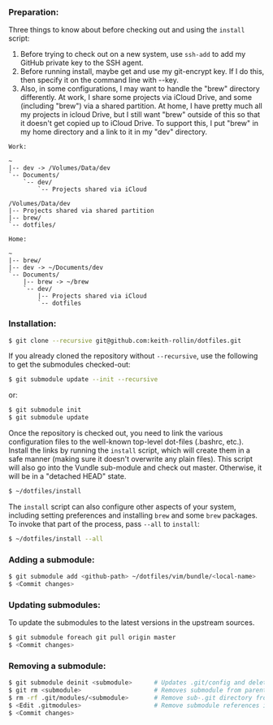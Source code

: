 ### Preparation:

Three things to know about before checking out and using the `install` script:

1. Before trying to check out on a new system, use `ssh-add` to add my GitHub
   private key to the SSH agent.
1. Before running install, maybe get and use my git-encrypt key. If I do this,
   then specify it on the command line with --key.
1. Also, in some configurations, I may want to handle the "brew" directory
   differently. At work, I share some projects via iCloud Drive, and some
   (including "brew") via a shared partition. At home, I have pretty much all
   my projects in icloud Drive, but I still want "brew" outside of this so that
   it doesn't get copied up to iCloud Drive. To support this, I put "brew" in
   my home directory and a link to it in my "dev" directory.

```
Work:

~
|-- dev -> /Volumes/Data/dev
`-- Documents/
    `-- dev/
        `-- Projects shared via iCloud

/Volumes/Data/dev
|-- Projects shared via shared partition
|-- brew/
`-- dotfiles/
```

```
Home:

~
|-- brew/
|-- dev -> ~/Documents/dev
`-- Documents/
    |-- brew -> ~/brew
    `-- dev/
        |-- Projects shared via iCloud
        `-- dotfiles
```


### Installation:

```bash
$ git clone --recursive git@github.com:keith-rollin/dotfiles.git
```

If you already cloned the repository without `--recursive`, use the following to get the submodules checked-out:

```bash
$ git submodule update --init --recursive
```

or:

```bash
$ git submodule init
$ git submodule update
```

Once the repository is checked out, you need to link the various configuration files to the well-known top-level dot-files (.bashrc, etc.). Install the links by running the `install` script, which will create them in a safe manner (making sure it doesn't overwrite any plain files). This script will also go into the Vundle sub-module and check out master. Otherwise, it will be in a "detached HEAD" state.

```bash
$ ~/dotfiles/install
```

The `install` script can also configure other aspects of your system, including setting preferences and installing `brew` and some `brew` packages. To invoke that part of the process, pass `--all` to `install`:

```bash
$ ~/dotfiles/install --all
```

### Adding a submodule:

```bash
$ git submodule add <github-path> ~/dotfiles/vim/bundle/<local-name>
$ <Commit changes>
```

### Updating submodules:

To update the submodules to the latest versions in the upstream sources.

```bash
$ git submodule foreach git pull origin master
$ <Commit changes>
```

### Removing a submodule:

```bash
$ git submodule deinit <submodule>      # Updates .git/config and deletes working directory
$ git rm <submodule>                    # Removes submodule from parent project
$ rm -rf .git/modules/<submodule>       # Remove sub-.git directory from parent .git directory
$ <Edit .gitmodules>                    # Remove submodule references in here
$ <Commit changes>
```
